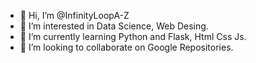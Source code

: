 - 👋 Hi, I’m @InfinityLoopA-Z
- 👀 I’m interested in Data Science, Web Desing.
- 🌱 I’m currently learning Python and Flask, Html Css Js.
- 💞️ I’m looking to collaborate on Google Repositories.

<!---
InfinityLoopA-Z/InfinityLoopA-Z is a ✨ special ✨ repository because its `README.md` (this file) appears on your GitHub profile.
You can click the Preview link to take a look at your changes.
--->
